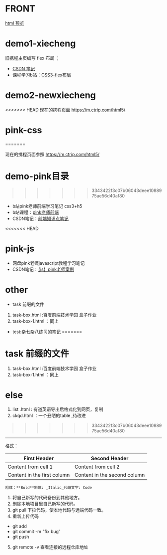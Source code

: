 # FRONT

[html 预览](https://htmlpreview.github.io/)


# demo1-xiecheng 
旧携程主页编写 flex 布局  ；
-  [CSDN 笔记](http://t.csdn.cn/naES0)
- 课程学习b站：[CSS3-flex布局](https://www.bilibili.com/video/BV1N54y1i7dG?p=12&vd_source=9d601459a3b282816969e39b91d0eb59)

# demo2-newxiecheng
<<<<<<< HEAD
现在的携程页面
https://m.ctrip.com/html5/


# pink-css
=======

现在的携程页面参照
https://m.ctrip.com/html5/



# demo-pink目录
>>>>>>> 3343422f3c07b06043deee1088975ae56d40af80
- b站pink老师前端学习笔记 css3+h5
- b站课程：[pink老师前端](https://www.bilibili.com/video/BV14J4114768?p=1&vd_source=9d601459a3b282816969e39b91d0eb59)
- CSDN笔记：[前端知识点笔记](http://t.csdn.cn/Po4v9)
 
<<<<<<< HEAD
# pink-js
- 网盘pink老师javascript教程学习笔记
- CSDN笔记：[【js】pink老师案例]()


# other
- task 前缀的文件
1. task-box.html  :百度前端技术学园 盒子作业
2. task-box-1.html ：同上
- test:杂七杂八练习的笔记
=======

# task 前缀的文件
1. task-box.html  :百度前端技术学园 盒子作业
2. task-box-1.html ：同上

# else
1. list .html : 有道英语导出后格式化到网页，复制
2. ckqd.html ：一个丑陋的table ,待改进

>>>>>>> 3343422f3c07b06043deee1088975ae56d40af80
---
格式：

First Header | Second Header
------------ | -------------
Content from cell 1 | Content from cell 2
Content in the first column | Content in the second column

    粗体：**Bold**斜体: _Italic_代码文字: Code

1. 将自己新写的代码备份到其他地方。
2. 删除本地项目里自己新写的代码。
3. git pull 下拉代码，使本地代码与远端代码一致。
4. 重新上传代码
- git add
- git commit -m "fix bug'
- git push
5. git remote -v 查看连接的远程仓库地址
